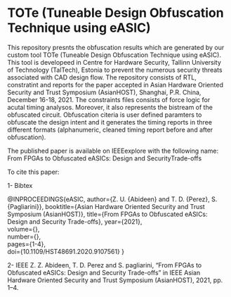 # TOTe (Tuneable Design Obfuscation Technique using eASIC)
This repository presnts the obfuscation results which are generated by our custom tool TOTe (Tuneable Design Obfuscation Technique using eASIC). This tool is developeed in Centre for Hardware Security, Tallinn University of Technology (TalTech), Estonia to prevent the numerous security threats associated with CAD design flow. The repository consists of RTL, constratint and reports for the paper accepted in Asian Hardware Oriented Security and Trust Symposium (AsianHOST), Shanghai, P.R. China, December 16-18, 2021. The constraints files consists of force logic for acutal timing analysos. Moreover, it also represents the bistream of the obfuscated circuit. Obfuscation citeria is user defined paramters to obfuscate the design intent and it generates the timing reports in three different formats (alphanumeric, cleaned timing report before and after obfuscation).

The published paper is available on IEEEexplore with the following name:
From FPGAs to Obfuscated eASICs: Design and SecurityTrade-offs

To cite this paper:

1- Bibtex

@INPROCEEDINGS{eASIC, 
author={Z. U. {Abideen} and T. D. {Perez}, S. {Pagliarini}},
booktitle={Asian Hardware Oriented Security and Trust Symposium (AsianHOST)},
title={From FPGAs to Obfuscated eASICs: Design and Security Trade-offs},
year={2021},  
volume={},  
number={},  
pages={1-4},  
doi={10.1109/HST48691.2020.9107561}
}

2- IEEE
Z. Z. Abideen, T. D. Perez and S. pagliarini, “From FPGAs to Obfuscated eASICs: Design and Security Trade-offs” in IEEE Asian Hardware Oriented Security and Trust Symposium (AsianHOST), 2021, pp. 1–4.